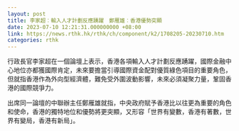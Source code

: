 ```yaml
---
layout: post
title: 李家超︰輸入人才計劃反應踴躍　鄭雁雄︰香港優勢突顯
date: 2023-07-10 12:21:31.000000000 +08:00
link: https://news.rthk.hk/rthk/ch/component/k2/1708205-20230710.htm
categories: rthk
---
```


行政長官李家超在一個論壇上表示，香港各項輸入人才計劃反應踴躍，國際金融中心地位亦都獲國際肯定，未來要擔當引導國際資金配對優質綠色項目的重要角色，但就指香港作為外向型經濟體，難免受外圍波動影響，未來必須凝聚力量，鞏固香港的國際競爭力。

出席同一論壇的中聯辦主任鄭雁雄就指，中央政府賦予香港比以往更為重要的角色和使命，香港的獨特地位和優勢將更突顯，又形容「世界有變數，香港有著數，世界有變局，香港有新局」。
